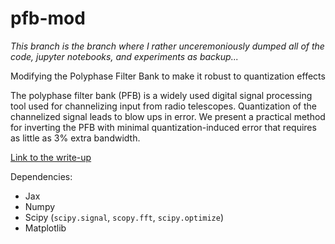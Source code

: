 # pfb-mod

*This branch is the branch where I rather unceremoniously dumped all of the code, jupyter notebooks, and experiments as backup...*

Modifying the Polyphase Filter Bank to make it robust to quantization effects

The polyphase filter bank (PFB) is a widely used digital signal processing tool used for channelizing input from radio telescopes. Quantization of the channelized signal leads to blow ups in error. We present a practical method for inverting the PFB with minimal quantization-induced error that requires as little as 3\% extra bandwidth.

[Link to the write-up](https://www.overleaf.com/1895914395bjkqwzjzgkrp) 

Dependencies:
- Jax
- Numpy
- Scipy (``scipy.signal``, ``scopy.fft``, ``scipy.optimize``)
- Matplotlib
